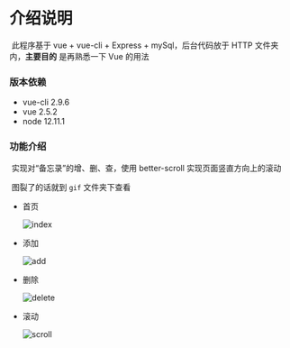 # 介绍说明

​	此程序基于 vue + vue-cli + Express + mySql，后台代码放于 HTTP 文件夹内，**主要目的** 是再熟悉一下 Vue 的用法



### 版本依赖

- vue-cli  2.9.6
- vue  2.5.2
- node 12.11.1

### 功能介绍

​	实现对“备忘录”的增、删、查，使用 better-scroll 实现页面竖直方向上的滚动

​	图裂了的话就到 `gif` 文件夹下查看

- 首页

  ![index](C:\Users\VC\Desktop\img\index.gif)

- 添加

  ![add](C:\Users\VC\Desktop\img\add.gif)

- 删除

  ![delete](C:\Users\VC\Desktop\img\delete.gif)

- 滚动

  ![scroll](C:\Users\VC\Desktop\img\scroll.gif)